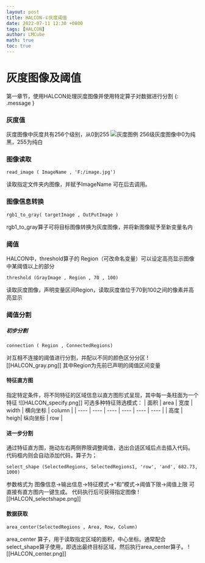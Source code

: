 ```yaml
---
layout: post
title: HALCON-①灰度阈值 
date: 2022-07-11 12:30 +0800
tags: [HALCON]
author: LMCube
math: true
toc: true
---
```

# 灰度图像及阈值
第一章节，使用HALCON处理灰度图像并使用特定算子对数据进行分割
{: .message }

### 灰度值
灰度图像中灰度共有256个级别，从0到255
![灰度图例](https://img1.baidu.com/it/u=765716361,3100067418&fm=253&fmt=auto&app=138&f=JPEG?w=720&h=429)
256级灰度图像中0为纯黑，255为纯白

### 图像读取
~~~
read_image ( ImageName , 'F:/image.jpg')
~~~
读取指定文件夹内图像，并赋予ImageName
可在后去调用。

### 图像信息转换
~~~
rgb1_to_gray( targetImage , OutPutImage )
~~~
rgb1_to_gray算子可将目标图像转换为灰度图像，并将新图像赋予至新变量名内

### 阈值
HALCON中，threshold算子的 Region（可改命名变量）可以设定高亮显示图像中某阈值以上的部分
~~~
threshold (GrayImage , Region , 70 , 100)
~~~
读取灰度图像，声明变量区间Region，读取灰度值位于70到100之间的像素并高亮显示

### 阈值分割
##### 初步分割
~~~
connection ( Region , ConnectedRegions)
~~~
对互相不连接的阈值进行分割，并配以不同的颜色区分分区
![[HALCON_gray.png]]
其中Region为先前已声明的阈值区间变量

#### 特征直方图
指定特定条件，将不同特征的区域信息以直方图形式呈现，其中每一条柱面为一个特征
![[HALCON_specify.png]]
可选多种特征筛选模式：
| 面积 | area | 宽度 | width | 横向坐标 | column |
| ---- | ---- | ---- | ---- | ---- | ---- |
| 高度 | heigh| 纵向坐标 | row |

#### 进一步分割
通过特征直方图，拖动左右两侧界限调整阈值，选出合适区域后点击插入代码。
代码框内则会自动添加代码，算子为；
~~~
select_shape (SelectedRegions, SelectedRegions1, 'row', 'and', 682.73, 1000)
~~~
参数格式为
图像信息→输出信息→特征模式→“和”模式→阈值下限→阈值上限
可直接有直方图内一键生成。
代码执行后可获得指定图像
![[HALCON_selectshape.png]]

#### 数据获取
~~~
area_center(SelectedRegions , Area, Row, Column)
~~~
area_center 算子，用于读取指定区域的面积，中心坐标。通常配合select_shape算子使用，即选出最终目标区域，然后执行area_center算子。
![[HALCON_center.png]]
